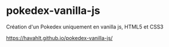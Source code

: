 # pokedex-vanilla-js

Création d'un Pokedex uniquement en vanilla js, HTML5 et CSS3

https://havahlt.github.io/pokedex-vanilla-js/

